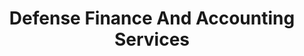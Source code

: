 ---
# This topic lives at
# https://digital.gov/topics/defense-finance-and-accounting-services

# Topic Title
title: "Defense Finance And Accounting Services"

# description — keep it short and clear
summary: ""

# Weight
weight: 1

# For more information on managing topics,
# see https://github.com/GSA/digitalgov.gov/wiki/topics
---